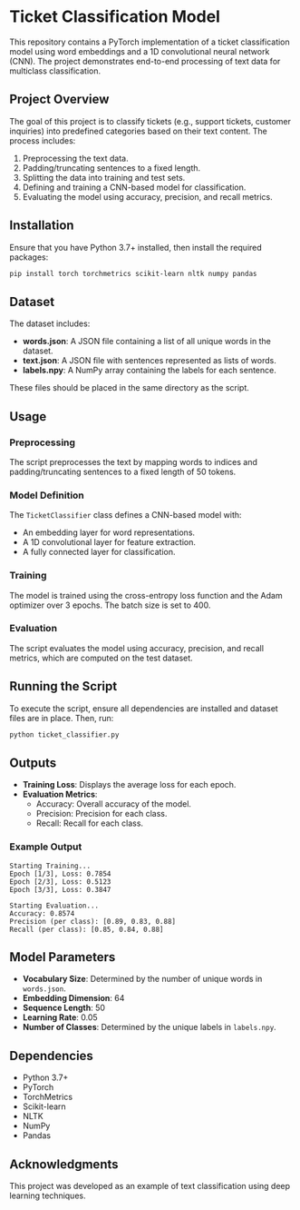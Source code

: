 # Ticket Classification Model

This repository contains a PyTorch implementation of a ticket classification model using word embeddings and a 1D convolutional neural network (CNN). The project demonstrates end-to-end processing of text data for multiclass classification.

## Project Overview
The goal of this project is to classify tickets (e.g., support tickets, customer inquiries) into predefined categories based on their text content. The process includes:

1. Preprocessing the text data.
2. Padding/truncating sentences to a fixed length.
3. Splitting the data into training and test sets.
4. Defining and training a CNN-based model for classification.
5. Evaluating the model using accuracy, precision, and recall metrics.

## Installation

Ensure that you have Python 3.7+ installed, then install the required packages:

```bash
pip install torch torchmetrics scikit-learn nltk numpy pandas
```

## Dataset

The dataset includes:

- **words.json**: A JSON file containing a list of all unique words in the dataset.
- **text.json**: A JSON file with sentences represented as lists of words.
- **labels.npy**: A NumPy array containing the labels for each sentence.

These files should be placed in the same directory as the script.

## Usage

### Preprocessing
The script preprocesses the text by mapping words to indices and padding/truncating sentences to a fixed length of 50 tokens.

### Model Definition
The `TicketClassifier` class defines a CNN-based model with:

- An embedding layer for word representations.
- A 1D convolutional layer for feature extraction.
- A fully connected layer for classification.

### Training
The model is trained using the cross-entropy loss function and the Adam optimizer over 3 epochs. The batch size is set to 400.

### Evaluation
The script evaluates the model using accuracy, precision, and recall metrics, which are computed on the test dataset.

## Running the Script

To execute the script, ensure all dependencies are installed and dataset files are in place. Then, run:

```bash
python ticket_classifier.py
```

## Outputs

- **Training Loss**: Displays the average loss for each epoch.
- **Evaluation Metrics**:
  - Accuracy: Overall accuracy of the model.
  - Precision: Precision for each class.
  - Recall: Recall for each class.

### Example Output
```plaintext
Starting Training...
Epoch [1/3], Loss: 0.7854
Epoch [2/3], Loss: 0.5123
Epoch [3/3], Loss: 0.3847

Starting Evaluation...
Accuracy: 0.8574
Precision (per class): [0.89, 0.83, 0.88]
Recall (per class): [0.85, 0.84, 0.88]
```

## Model Parameters

- **Vocabulary Size**: Determined by the number of unique words in `words.json`.
- **Embedding Dimension**: 64
- **Sequence Length**: 50
- **Learning Rate**: 0.05
- **Number of Classes**: Determined by the unique labels in `labels.npy`.

## Dependencies

- Python 3.7+
- PyTorch
- TorchMetrics
- Scikit-learn
- NLTK
- NumPy
- Pandas

## Acknowledgments
This project was developed as an example of text classification using deep learning techniques.

